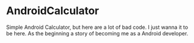 # AndroidCalculator
Simple Android Calculator, but here are a lot of bad code. 
I just wanna it to be here. 
As the beginning a story of becoming me as a Android developer.
